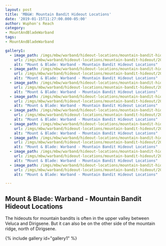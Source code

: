 ```yaml
---
layout: post
title: 'MB&W: Mountain Bandit Hideout Locations'
date: '2019-01-15T11:27:00.000-05:00'
author: Wuphon's Reach
category:
- MountAndBladeWarband
tags:
- MountAndBladeWarband

gallery1:
  - image_path: /imgs/mbw/warband/hideout-locations/mountain-bandit-hideout/20181227073824_1.jpg
    url: /imgs/mbw/warband/hideout-locations/mountain-bandit-hideout/20181227073824_1.jpg
    alt: "Mount & Blade: Warband - Mountain Bandit Hideout Locations"
  - image_path: /imgs/mbw/warband/hideout-locations/mountain-bandit-hideout/20181227165249_1.jpg
    url: /imgs/mbw/warband/hideout-locations/mountain-bandit-hideout/20181227165249_1.jpg
    alt: "Mount & Blade: Warband - Mountain Bandit Hideout Locations"
  - image_path: /imgs/mbw/warband/hideout-locations/mountain-bandit-hideout/20181227173549_1.jpg
    url: /imgs/mbw/warband/hideout-locations/mountain-bandit-hideout/20181227173549_1.jpg
    alt: "Mount & Blade: Warband - Mountain Bandit Hideout Locations"
  - image_path: /imgs/mbw/warband/hideout-locations/mountain-bandit-hideout/20181227223436_1.jpg
    url: /imgs/mbw/warband/hideout-locations/mountain-bandit-hideout/20181227223436_1.jpg
    alt: "Mount & Blade: Warband - Mountain Bandit Hideout Locations"
  - image_path: /imgs/mbw/warband/hideout-locations/mountain-bandit-hideout/20181228184108_1.jpg
    url: /imgs/mbw/warband/hideout-locations/mountain-bandit-hideout/20181228184108_1.jpg
    alt: "Mount & Blade: Warband - Mountain Bandit Hideout Locations"
  - image_path: /imgs/mbw/warband/hideout-locations/mountain-bandit-hideout/20181229085152_1.jpg
    url: /imgs/mbw/warband/hideout-locations/mountain-bandit-hideout/20181229085152_1.jpg
    alt: "Mount & Blade: Warband - Mountain Bandit Hideout Locations"
  - image_path: /imgs/mbw/warband/hideout-locations/mountain-bandit-hideout/20181229121624_1.jpg
    url: /imgs/mbw/warband/hideout-locations/mountain-bandit-hideout/20181229121624_1.jpg
    alt: "Mount & Blade: Warband - Mountain Bandit Hideout Locations"
  - image_path: /imgs/mbw/warband/hideout-locations/mountain-bandit-hideout/20181229154441_1.jpg
    url: /imgs/mbw/warband/hideout-locations/mountain-bandit-hideout/20181229154441_1.jpg
    alt: "Mount & Blade: Warband - Mountain Bandit Hideout Locations"
  - image_path: /imgs/mbw/warband/hideout-locations/mountain-bandit-hideout/20181229183141_1.jpg
    url: /imgs/mbw/warband/hideout-locations/mountain-bandit-hideout/20181229183141_1.jpg
    alt: "Mount & Blade: Warband - Mountain Bandit Hideout Locations"

---
```


## Mount & Blade: Warband - Mountain Bandit Hideout Locations

The hideouts for mountain bandits is often in the upper valley between Veluca and Dirigsene.  But it can also be on the other side of the mountain ridge, north of Dirigsene.

{% include gallery id="gallery1" %}
